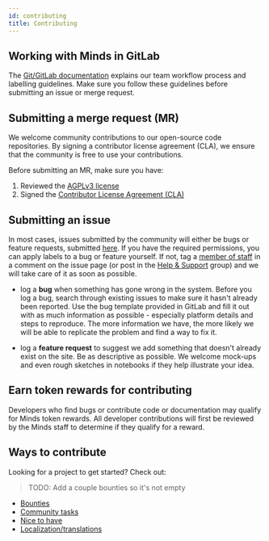 ```yaml
---
id: contributing
title: Contributing
---
```


## Working with Minds in GitLab

The [Git/GitLab documentation](guides/git.md) explains our team workflow process and labelling guidelines. Make sure you follow these guidelines before submitting an issue or merge request.

## Submitting a merge request (MR)

We welcome community contributions to our open-source code repositories. By signing a contributor license agreement (CLA), we ensure that the community is free to use your contributions.

Before submitting an MR, make sure you have:

1. Reviewed the [AGPLv3 license](contributing/license.md)
2. Signed the <a href="https://na3.docusign.net/Member/PowerFormSigning.aspx?PowerFormId=e9c0907f-7056-403e-9972-0caad4ced5b6&env=na3-eu1&v=2"> Contributor License Agreement (CLA)</a>

## Submitting an issue

In most cases, issues submitted by the community will either be bugs or feature requests, submitted [here](https://gitlab.com/groups/minds/-/issues). If you have the required permissions, you can apply labels to a bug or feature yourself. If not, tag a [member of staff](https://gitlab.com/groups/minds/-/group_members) in a comment on the issue page (or post in the [Help & Support](https://www.minds.com/groups/profile/100000000000000681/feed) group) and we will take care of it as soon as possible.

- log a **bug** when something has gone wrong in the system. Before you log a bug, search through existing issues to make sure it hasn't already been reported. Use the bug template provided in GitLab and fill it out with as much information as possible - especially platform details and steps to reproduce. The more information we have, the more likely we will be able to replicate the problem and find a way to fix it.

- log a **feature request** to suggest we add something that doesn't already exist on the site. Be as descriptive as possible. We welcome mock-ups and even rough sketches in notebooks if they help illustrate your idea.

## Earn token rewards for contributing

Developers who find bugs or contribute code or documentation may qualify for Minds token rewards. All developer contributions will first be reviewed by the Minds staff to determine if they qualify for a reward.

## Ways to contribute

Looking for a project to get started? Check out:

> TODO: Add a couple bounties so it's not empty

- [Bounties](https://gitlab.com/groups/minds/-/issues?label_name%5B%5D=Bounty)
- [Community tasks](https://gitlab.com/groups/minds/-/issues?label_name%5B%5D=T+-+Community)
- [Nice to have](https://gitlab.com/groups/minds/-/issues?scope=all&utf8=%E2%9C%93&state=opened&label_name[]=Priority%3A%3A3%20-%20Nice%20to%20have)
- [Localization/translations](https://translate.minds.com/)